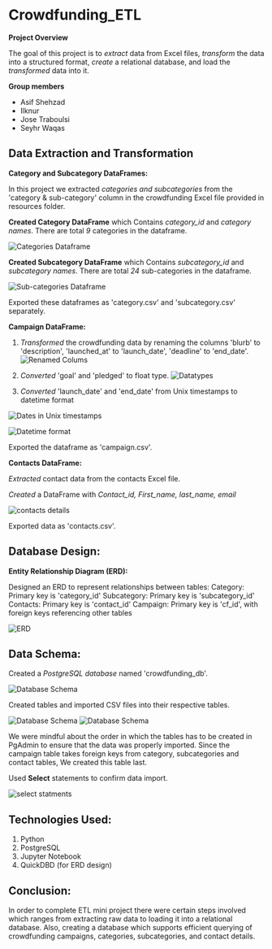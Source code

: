 

# Crowdfunding_ETL

**Project Overview** 

The goal of this project is to *extract* data from Excel files, *transform* the data into a structured format, *create* a relational database, and load the *transformed* data into it.

**Group members**
- Asif Shehzad
- Ilknur 
- Jose Traboulsi
- Seyhr Waqas

## Data Extraction and Transformation

**Category and Subcategory DataFrames:**

In this project we extracted *categories and subcategories* from the 'category & sub-category' column in the crowdfunding Excel file provided in resources folder.

**Created Category DataFrame** which Contains *category_id* and *category names*. There are total *9* categories in the dataframe. 

![Categories Dataframe](https://github.com/user-attachments/assets/6c871262-1774-4d8a-8ce8-69f3672b4625)


**Created Subcategory DataFrame** which Contains *subcategory_id* and *subcategory names*. There are total *24* sub-categories in the dataframe.

![Sub-categories Dataframe](image-2.png)

Exported these dataframes as 'category.csv' and 'subcategory.csv' separately.


**Campaign DataFrame:**

1. *Transformed* the crowdfunding data by renaming the columns 'blurb' to 'description', 'launched_at' to 'launch_date', 'deadline' to 'end_date'.
    ![Renamed Colums](image-4.png)

2. *Converted* 'goal' and 'pledged' to float type.
    ![Datatypes](image-3.png)

3. *Converted* 'launch_date' and 'end_date' from Unix timestamps to datetime format

![Dates in Unix timestamps](image-5.png)

![Datetime format](image-6.png)

Exported the dataframe as 'campaign.csv'.

**Contacts DataFrame:**

*Extracted* contact data from the contacts Excel file.

*Created* a DataFrame with *Contact_id, First_name, last_name, email*

![contacts details](image-7.png)

Exported data as 'contacts.csv'.

## Database Design:

**Entity Relationship Diagram (ERD):**

Designed an ERD to represent relationships between tables:
Category: Primary key is 'category_id'
Subcategory: Primary key is 'subcategory_id'
Contacts: Primary key is 'contact_id'
Campaign: Primary key is 'cf_id', with foreign keys referencing other tables

![ERD](ER_Diagram.png)

## Data Schema:
Created a *PostgreSQL database* named 'crowdfunding_db'.

![Database Schema](Image-11.png)

Created tables and imported CSV files into their respective tables.

![Database Schema](image-9.png)
![Database Schema](image-10.png)

We were mindful about the order in which the tables has to be created in PgAdmin to ensure that the data was properly imported. Since the campaign table takes foreign keys from category, subcategories and contact tables, We created this table last.

Used **Select** statements to confirm data import.

![select statments](Postgres_screenshot_2-1.png)

## Technologies Used:
1. Python
2. PostgreSQL
3. Jupyter Notebook
4. QuickDBD (for ERD design)

## Conclusion:
In order to complete ETL mini project there were certain steps involved which ranges from extracting raw data to loading it into a relational database. Also, creating a database which supports efficient querying of crowdfunding campaigns, categories, subcategories, and contact details.
